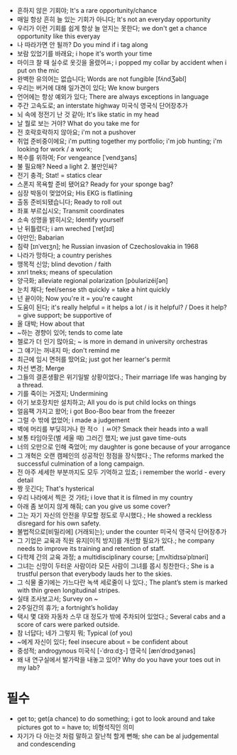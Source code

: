 * 흔하지 않은 기회야; It's a rare opportunity/chance
* 매일 항상 흔히 늘 있는 기회가 아니다; It's not an everyday opportunity
* 우리가 이런 기회를 쉽게 항상 늘 얻지는 못한다; we don't get a chance opportunity like this everyay
* 나 따라가면 안 될까? Do you mind if i tag along
* 보람 있었기를 바래요; i hope it's worth your time
* 마이크 찰 때 실수로 옷깃을 올렸어ㅛ; i popped my collar by accident when i put on the mic
* 완벽한 유의어는 없습니다; Words are not fungible  [fʌ́ndƷəbl]
* 우리는 버거에 대해 일가견이 있다; We know burgers
* 언어에는 항상 예외가 있다; There are always exceptions in language
* 주간 고속도로; an interstate highway 미국식  영국식   단어장추가
* 뇌 속에 정전기 난 것 같아; It's like static in my head
* 날 뭘로 보는 거야? What do you take me for
* 전 호락호락하지 않아요; i'm not a pushover
* 취업 준비중이에요; i'm putting together my portfolio; i'm job hunting; i'm looking for work / a work; 
* 복수를 위하여; For vengeance [ˈvendʒəns] 
* 불 필요해? Need a light 2. 불만인싸?
* 전기 충격; Stat! = statics clear
* 스폰지 목욕할 준비 됐어요? Ready for your sponge bag? 
* 심장 박동이 멎었어요; His EKG is flatlining
* 출동 준비되됐습니다; Ready to roll out
* 좌표 부르십시오; Transmit coordinates
* 소속 성명을 밝히시오; Identify yourself
* 난 뒤틀렸다; i am wreched  [ˈretʃɪd]
* 야만인; Babarian
* 침략 [ɪnˈveɪʒn]; he Russian invasion of Czechoslovakia in 1968
* 나라가 망하다; a country perishes
* 맹목적 신앙; blind devotion / faith
* xnrl tneks; means of speculation
* 양극화; alleviate regional polarization  [pòulərizéiʃən] 
* 눈치 채다; feel/sense sth quickly = take a hint quickly
* 넌 끝이야; Now you're it = you're caught
* 도움이 된다; it's really helpful = it helps a lot / is it helpful? / Does it help?
  = give support; be supportive of
* 올 대박; How about that
* ~하는 경향이 있어; tends to come late
* 첼로가 더 인기 많아요; ~ is more in demand in university orchestras
* 그 얘기는 꺼내지 마; don't remind me
* 최근에 임시 면허를 땄어요; just got her learner's permit
* 차선 변경; Merge
* 그들의 결혼생활은 위기일발 상황이었다.; Their marriage life was hanging by a thread. 
* 기를 죽이는 거겠지; Undermining
* 아기 보호장치만 설치하고; All you do is put child locks on things
* 얼음팩 가지고 왔어; i got Boo-Boo bear from the freezer
* 그럴 수 밖에 없었어; i made a judgement
* 벽에 머리를 부딪히거나 한 적ㅇ ㅣㅆ어? Smack their heads into a wall
* 보통 타임아웃(벌 세울 때) 그러긴 했지; we just gave time-outs
* 너의 오만으로 인해 죽었어; my daughter is gone because of your arrogance
* 그 개혁은 오랜 캠페인의 성공적인 정점을 장식했다.; The reforms marked the successful culmination of a long campaign. 
* 전 아주 세세한 부분까지도 모두 기억하고 있죠; i remember the world - every detail
* 짱 웃긴다; That's hysterical
* 우리 나라에서 찍은 것 가타; i love that it is filmed in my country
* 아래 좀 보이지 않게 해줘; can you give us some cover?
* 그는 자기 자신의 안전을 무모할 정도로 무시했다.; He showed a reckless disregard for his own safety. 
* 불법적으로[비밀리에] (거래되는); under the counter 미국식  영국식   단어장추가
* 그 기업은 교육과 직원 유지[이직 방지]를 개선할 필요가 있다.; he company needs to improve its training and retention of staff. 
* 다학제 간의 교육 과정; a multidisciplinary course;  [ˌmʌltidɪsəˈplɪnəri]
* 그녀는 신망이 두터운 사람이라 모든 사람이 그녀를 몹시 칭찬한다.; She is a trustful person that everybody lauds her to the skies. 
* 그 식물 줄기에는 가느다란 녹색 세로줄이 나 있다.; The plant’s stem is marked with thin green longitudinal stripes. 
* 실태 조사보고서; Survey on ~
* 2주일간의 휴가; a fortnight’s holiday 
* 택시 몇 대와 자동차 스무 대 정도가 밖에 주차되어 있었다.; Several cabs and a score of cars were parked outside. 
* 참 너답다; 네가 그렇지 뭐; Typical (of you)
* ~에게 자신이 있다; feel insecure about = be confident about
* 중성적; androgynous 미국식 [-ˈdrɑːdʒ-]  영국식 [ænˈdrɒdʒənəs]
* 왜 내 연구실에서 발가락을 내놓고 있어? Why do you have your toes out in my lab?


# 필수
* get to; get(a chance) to do something; i got to look around and take pictures
  got to = have to; 비형석직인 의미 
* 자기가 다 아는것 처럼 말하고 잘난척 할게 뻔해; she can be al judgemental and condescending
